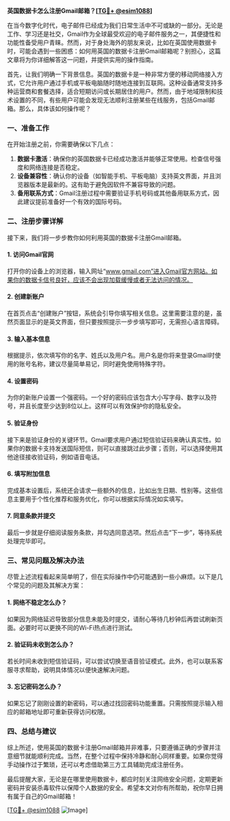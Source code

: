 **英国数据卡怎么注册Gmail邮箱？[[TG💪+ @esim1088](https://t.me/s/esim1088)]**

在当今数字化时代，电子邮件已经成为我们日常生活中不可或缺的一部分。无论是工作、学习还是社交，Gmail作为全球最受欢迎的电子邮件服务之一，其便捷性和功能性备受用户青睐。然而，对于身处海外的朋友来说，比如在英国使用数据卡时，可能会遇到一些困惑：如何用英国的数据卡注册Gmail邮箱呢？别担心，这篇文章将为你详细解答这一问题，并提供实用的操作指南。

首先，让我们明确一下背景信息。英国的数据卡是一种非常方便的移动网络接入方式，它允许用户通过手机或平板电脑随时随地连接到互联网。这种设备通常支持多种运营商和套餐选择，适合短期访问或长期居住的用户。然而，由于地域限制和技术设置的不同，有些用户可能会发现无法顺利注册某些在线服务，包括Gmail邮箱。那么，具体该如何操作呢？

### **一、准备工作**
在开始注册之前，你需要确保以下几点：
1. **数据卡激活**：确保你的英国数据卡已经成功激活并能够正常使用。检查信号强度和网络连接是否稳定。
2. **设备兼容性**：确认你的设备（如智能手机、平板电脑）支持英文界面，并且浏览器版本是最新的。这有助于避免因软件不兼容导致的问题。
3. **备用联系方式**：Gmail注册过程中需要验证手机号码或其他备用联系方式，因此建议提前准备好一个有效的国际号码。

### **二、注册步骤详解**
接下来，我们将一步步教你如何利用英国的数据卡注册Gmail邮箱。

#### **1. 访问Gmail官网**
打开你的设备上的浏览器，输入网址“www.gmail.com”进入Gmail官方网站。如果你的数据卡信号良好，应该不会出现加载缓慢或者无法访问的情况。

#### **2. 创建新账户**
在首页点击“创建账户”按钮，系统会引导你填写相关信息。这里需要注意的是，虽然页面显示的是英文界面，但只要按照提示一步步填写即可，无需担心语言障碍。

#### **3. 输入基本信息**
根据提示，依次填写你的名字、姓氏以及用户名。用户名是你将来登录Gmail时使用的账号名称，建议尽量简单易记，同时避免使用特殊字符。

#### **4. 设置密码**
为你的新账户设置一个强密码。一个好的密码应该包含大小写字母、数字以及符号，并且长度至少达到8位以上。这样可以有效保护你的隐私安全。

#### **5. 验证身份**
接下来是验证身份的关键环节。Gmail要求用户通过短信验证码来确认真实性。如果你的数据卡支持发送国际短信，则可以直接跳过此步骤；否则，可以选择使用其他途径接收验证码，例如语音电话。

#### **6. 填写附加信息**
完成基本设置后，系统还会请求一些额外的信息，比如出生日期、性别等。这些信息主要用于个性化推荐和服务优化，你可以根据实际情况如实填写。

#### **7. 同意条款并提交**
最后一步就是仔细阅读服务条款，并勾选同意选项。然后点击“下一步”，等待系统处理完毕即可。

### **三、常见问题及解决办法**
尽管上述流程看起来简单明了，但在实际操作中仍可能遇到一些小麻烦。以下是几个常见的问题及其解决方案：

#### **1. 网络不稳定怎么办？**
如果因为网络延迟导致部分信息未能及时提交，请耐心等待几秒钟后再尝试刷新页面。必要时可以更换不同的Wi-Fi热点进行测试。

#### **2. 验证码未收到怎么办？**
若长时间未收到短信验证码，可以尝试切换至语音验证模式。此外，也可以联系客服寻求帮助，说明具体情况以便快速解决问题。

#### **3. 忘记密码怎么办？**
如果忘记了刚刚设置的新密码，可以通过找回密码功能重置。只需按照提示输入相应的邮箱地址即可重新获得访问权限。

### **四、总结与建议**
综上所述，使用英国的数据卡注册Gmail邮箱并非难事，只要遵循正确的步骤并注意细节就能顺利完成。当然，在整个过程中保持冷静和耐心同样重要。如果你觉得手动操作过于繁琐，还可以考虑借助第三方工具辅助完成注册任务。

最后提醒大家，无论是在哪里使用数据卡，都应时刻关注网络安全问题，定期更新密码并安装杀毒软件以保障个人数据的安全。希望本文对你有所帮助，祝你早日拥有属于自己的Gmail邮箱！

[[TG💪+ @esim1088](https://t.me/s/esim1088) ![Image](https://i.postimg.cc/4NQfJmqS/Snipaste-2025-05-13-00-14-12.png)]